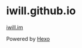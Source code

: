 iwill.github.io
===============

[iwill.im](http://iwill.im/)

Powered by [Hexo](http://hexo.io/index.html)

